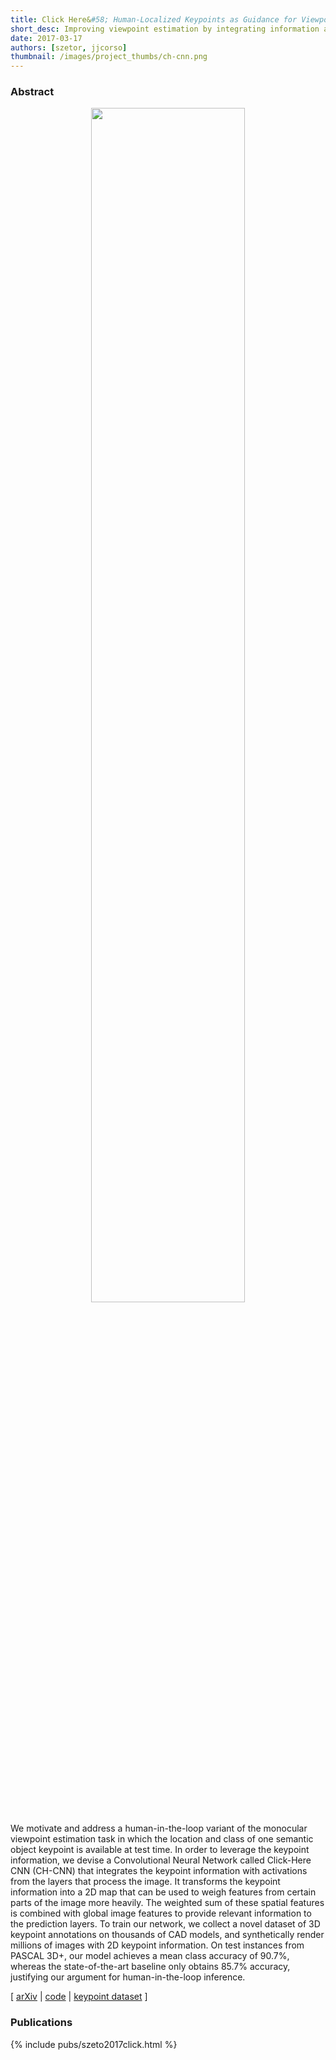 ```yaml
---
title: Click Here&#58; Human-Localized Keypoints as Guidance for Viewpoint Estimation
short_desc: Improving viewpoint estimation by integrating information about a single keypoint.
date: 2017-03-17
authors: [szetor, jjcorso]
thumbnail: /images/project_thumbs/ch-cnn.png
---
```


### Abstract

<center><img src="{{ site.baseurl }}/images/ch-cnn_motivation.png" width="70%" /></center>

We motivate and address a human-in-the-loop variant of the monocular viewpoint estimation task in which the location and class of one semantic object keypoint is available at test time. In order to leverage the keypoint information, we devise a Convolutional Neural Network called Click-Here CNN (CH-CNN) that integrates the keypoint information with activations from the layers that process the image. It transforms the keypoint information into a 2D map that can be used to weigh features from certain parts of the image more heavily. The weighted sum of these spatial features is combined with global image features to provide relevant information to the prediction layers. To train our network, we collect a novel dataset of 3D keypoint annotations on thousands of CAD models, and synthetically render millions of images with 2D keypoint information. On test instances from PASCAL 3D+, our model achieves a mean class accuracy of 90.7%, whereas the state-of-the-art baseline only obtains 85.7% accuracy, justifying our argument for human-in-the-loop inference.

[ [arXiv][arXiv] \| [code][code] \| [keypoint dataset][keypoint-dataset] ]

[arXiv]: https://arxiv.org/abs/1703.09859
[code]: https://github.com/rszeto/click-here-cnn
[keypoint-dataset]: http://web.eecs.umich.edu/~jjcorso/extdelivery/shapenet-keypoints-1.0.zip

### Publications

{% include pubs/szeto2017click.html %}
